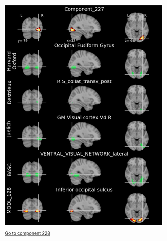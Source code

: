 ![227](preliminary/227.jpg "Component 227")

[Go to component 228](https://parietal-inria.github.io/MODL_atlas/256/228 "Component 228")
